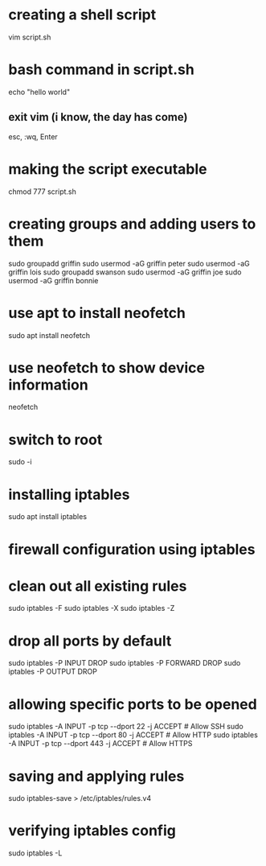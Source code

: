 # creating a shell script

vim script.sh

# bash command in script.sh

echo "hello world"

## exit vim (i know, the day has come)

esc, :wq, Enter

# making the script executable

chmod 777 script.sh

# creating groups and adding users to them

sudo groupadd griffin
sudo usermod -aG griffin peter
sudo usermod -aG griffin lois
sudo groupadd swanson
sudo usermod -aG griffin joe
sudo usermod -aG griffin bonnie

# use apt to install neofetch

sudo apt install neofetch

# use neofetch to show device information

neofetch

# switch to root

sudo -i

# installing iptables

sudo apt install iptables

# firewall configuration using iptables

# clean out all existing rules

sudo iptables -F
sudo iptables -X
sudo iptables -Z

# drop all ports by default

sudo iptables -P INPUT DROP
sudo iptables -P FORWARD DROP
sudo iptables -P OUTPUT DROP

# allowing specific ports to be opened

sudo iptables -A INPUT -p tcp --dport 22 -j ACCEPT # Allow SSH
sudo iptables -A INPUT -p tcp --dport 80 -j ACCEPT # Allow HTTP
sudo iptables -A INPUT -p tcp --dport 443 -j ACCEPT # Allow HTTPS

# saving and applying rules

sudo iptables-save > /etc/iptables/rules.v4

# verifying iptables config

sudo iptables -L
